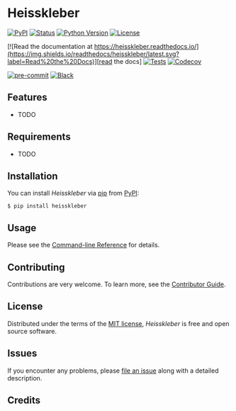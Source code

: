 # Heisskleber

[![PyPI](https://img.shields.io/pypi/v/heisskleber.svg)][pypi status]
[![Status](https://img.shields.io/pypi/status/heisskleber.svg)][pypi status]
[![Python Version](https://img.shields.io/pypi/pyversions/heisskleber)][pypi status]
[![License](https://img.shields.io/pypi/l/heisskleber)][license]

[![Read the documentation at https://heisskleber.readthedocs.io/](https://img.shields.io/readthedocs/heisskleber/latest.svg?label=Read%20the%20Docs)][read the docs]
[![Tests](https://github.com/flucto-gmbh/heisskleber/workflows/Tests/badge.svg)][tests]
[![Codecov](https://codecov.io/gh/flucto-gmbh/heisskleber/branch/main/graph/badge.svg)][codecov]

[![pre-commit](https://img.shields.io/badge/pre--commit-enabled-brightgreen?logo=pre-commit&logoColor=white)][pre-commit]
[![Black](https://img.shields.io/badge/code%20style-black-000000.svg)][black]

[pypi status]: https://pypi.org/project/heisskleber/
[read the docs]: https://heisskleber.readthedocs.io/
[tests]: https://github.com/flucto-gmbh/heisskleber/actions?workflow=Tests
[codecov]: https://app.codecov.io/gh/flucto-gmbh/heisskleber
[pre-commit]: https://github.com/pre-commit/pre-commit
[black]: https://github.com/psf/black

## Features

- TODO

## Requirements

- TODO

## Installation

You can install _Heisskleber_ via [pip] from [PyPI]:

```console
$ pip install heisskleber
```

## Usage

Please see the [Command-line Reference] for details.

## Contributing

Contributions are very welcome.
To learn more, see the [Contributor Guide].

## License

Distributed under the terms of the [MIT license][license],
_Heisskleber_ is free and open source software.

## Issues

If you encounter any problems,
please [file an issue] along with a detailed description.

## Credits

[pypi]: https://pypi.org/
[hypermodern python cookiecutter]: https://github.com/cjolowicz/cookiecutter-hypermodern-python
[file an issue]: https://github.com/flucto-gmbh/heisskleber/issues
[pip]: https://pip.pypa.io/

<!-- github-only -->

[license]: https://github.com/flucto-gmbh/heisskleber/blob/main/LICENSE
[contributor guide]: https://github.com/flucto-gmbh/heisskleber/blob/main/CONTRIBUTING.md
[command-line reference]: https://heisskleber.readthedocs.io/en/latest/usage.html
